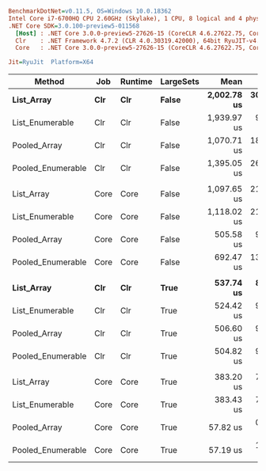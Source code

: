 ``` ini

BenchmarkDotNet=v0.11.5, OS=Windows 10.0.18362
Intel Core i7-6700HQ CPU 2.60GHz (Skylake), 1 CPU, 8 logical and 4 physical cores
.NET Core SDK=3.0.100-preview5-011568
  [Host] : .NET Core 3.0.0-preview5-27626-15 (CoreCLR 4.6.27622.75, CoreFX 4.700.19.22408), 64bit RyuJIT
  Clr    : .NET Framework 4.7.2 (CLR 4.0.30319.42000), 64bit RyuJIT-v4.8.3801.0
  Core   : .NET Core 3.0.0-preview5-27626-15 (CoreCLR 4.6.27622.75, CoreFX 4.700.19.22408), 64bit RyuJIT

Jit=RyuJit  Platform=X64  

```
|            Method |  Job | Runtime | LargeSets |        Mean |      Error |     StdDev | Ratio | RatioSD |    Gen 0 |    Gen 1 |    Gen 2 | Allocated |
|------------------ |----- |-------- |---------- |------------:|-----------:|-----------:|------:|--------:|---------:|---------:|---------:|----------:|
|        **List_Array** |  **Clr** |     **Clr** |     **False** | **2,002.78 us** | **30.2631 us** | **28.3082 us** |  **1.00** |    **0.00** | **796.8750** | **597.6563** | **597.6563** | **3715572 B** |
|   List_Enumerable |  Clr |     Clr |     False | 1,939.97 us |  9.8226 us |  9.1881 us |  0.97 |    0.02 | 798.8281 | 599.6094 | 599.6094 | 3715700 B |
|      Pooled_Array |  Clr |     Clr |     False | 1,070.71 us | 18.0492 us | 16.8832 us |  0.53 |    0.01 |        - |        - |        - |      64 B |
| Pooled_Enumerable |  Clr |     Clr |     False | 1,395.05 us | 26.1874 us | 26.8925 us |  0.70 |    0.01 |        - |        - |        - |      64 B |
|                   |      |         |           |             |            |            |       |         |          |          |          |           |
|        List_Array | Core |    Core |     False | 1,097.65 us | 21.2782 us | 20.8981 us |  1.00 |    0.00 | 599.6094 | 599.6094 | 599.6094 | 2621816 B |
|   List_Enumerable | Core |    Core |     False | 1,118.02 us | 21.6827 us | 26.6284 us |  1.02 |    0.03 | 599.6094 | 599.6094 | 599.6094 | 2621816 B |
|      Pooled_Array | Core |    Core |     False |   505.58 us |  9.5817 us |  8.9627 us |  0.46 |    0.01 |        - |        - |        - |      56 B |
| Pooled_Enumerable | Core |    Core |     False |   692.47 us | 13.4598 us | 14.9606 us |  0.63 |    0.02 |        - |        - |        - |      56 B |
|                   |      |         |           |             |            |            |       |         |          |          |          |           |
|        **List_Array** |  **Clr** |     **Clr** |      **True** |   **537.74 us** |  **8.0839 us** |  **6.7504 us** |  **1.00** |    **0.00** | **750.0000** | **507.8125** | **501.9531** | **3205672 B** |
|   List_Enumerable |  Clr |     Clr |      True |   524.42 us |  9.0053 us |  8.4235 us |  0.98 |    0.01 | 748.0469 | 499.0234 | 499.0234 | 3205216 B |
|      Pooled_Array |  Clr |     Clr |      True |   506.60 us |  9.1132 us |  8.5245 us |  0.94 |    0.02 |        - |        - |        - |      64 B |
| Pooled_Enumerable |  Clr |     Clr |      True |   504.82 us |  9.9989 us |  8.8637 us |  0.94 |    0.01 |        - |        - |        - |      64 B |
|                   |      |         |           |             |            |            |       |         |          |          |          |           |
|        List_Array | Core |    Core |      True |   383.20 us |  7.1109 us |  6.9838 us |  1.00 |    0.00 | 446.2891 | 408.2031 | 406.7383 | 2521725 B |
|   List_Enumerable | Core |    Core |      True |   383.43 us |  7.3477 us |  7.8619 us |  1.00 |    0.03 | 442.8711 | 404.2969 | 403.3203 | 2521678 B |
|      Pooled_Array | Core |    Core |      True |    57.82 us |  0.3558 us |  0.2971 us |  0.15 |    0.00 |        - |        - |        - |      56 B |
| Pooled_Enumerable | Core |    Core |      True |    57.19 us |  1.1231 us |  1.4204 us |  0.15 |    0.01 |        - |        - |        - |      56 B |
